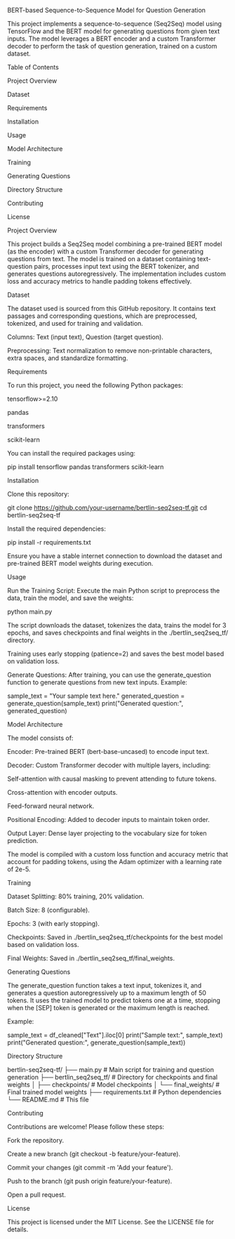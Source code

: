BERT-based Sequence-to-Sequence Model for Question Generation

This project implements a sequence-to-sequence (Seq2Seq) model using TensorFlow and the BERT model for generating questions from given text inputs. The model leverages a BERT encoder and a custom Transformer decoder to perform the task of question generation, trained on a custom dataset.

Table of Contents





Project Overview



Dataset



Requirements



Installation



Usage



Model Architecture



Training



Generating Questions



Directory Structure



Contributing



License

Project Overview

This project builds a Seq2Seq model combining a pre-trained BERT model (as the encoder) with a custom Transformer decoder for generating questions from text. The model is trained on a dataset containing text-question pairs, processes input text using the BERT tokenizer, and generates questions autoregressively. The implementation includes custom loss and accuracy metrics to handle padding tokens effectively.

Dataset

The dataset used is sourced from this GitHub repository. It contains text passages and corresponding questions, which are preprocessed, tokenized, and used for training and validation.





Columns: Text (input text), Question (target question).



Preprocessing: Text normalization to remove non-printable characters, extra spaces, and standardize formatting.

Requirements

To run this project, you need the following Python packages:





tensorflow>=2.10



pandas



transformers



scikit-learn

You can install the required packages using:

pip install tensorflow pandas transformers scikit-learn

Installation





Clone this repository:

git clone https://github.com/your-username/bertlin-seq2seq-tf.git
cd bertlin-seq2seq-tf



Install the required dependencies:

pip install -r requirements.txt



Ensure you have a stable internet connection to download the dataset and pre-trained BERT model weights during execution.

Usage





Run the Training Script: Execute the main Python script to preprocess the data, train the model, and save the weights:

python main.py





The script downloads the dataset, tokenizes the data, trains the model for 3 epochs, and saves checkpoints and final weights in the ./bertlin_seq2seq_tf/ directory.



Training uses early stopping (patience=2) and saves the best model based on validation loss.



Generate Questions: After training, you can use the generate_question function to generate questions from new text inputs. Example:

sample_text = "Your sample text here."
generated_question = generate_question(sample_text)
print("Generated question:", generated_question)

Model Architecture

The model consists of:





Encoder: Pre-trained BERT (bert-base-uncased) to encode input text.



Decoder: Custom Transformer decoder with multiple layers, including:





Self-attention with causal masking to prevent attending to future tokens.



Cross-attention with encoder outputs.



Feed-forward neural network.



Positional Encoding: Added to decoder inputs to maintain token order.



Output Layer: Dense layer projecting to the vocabulary size for token prediction.

The model is compiled with a custom loss function and accuracy metric that account for padding tokens, using the Adam optimizer with a learning rate of 2e-5.

Training





Dataset Splitting: 80% training, 20% validation.



Batch Size: 8 (configurable).



Epochs: 3 (with early stopping).



Checkpoints: Saved in ./bertlin_seq2seq_tf/checkpoints for the best model based on validation loss.



Final Weights: Saved in ./bertlin_seq2seq_tf/final_weights.

Generating Questions

The generate_question function takes a text input, tokenizes it, and generates a question autoregressively up to a maximum length of 50 tokens. It uses the trained model to predict tokens one at a time, stopping when the [SEP] token is generated or the maximum length is reached.

Example:

sample_text = df_cleaned["Text"].iloc[0]
print("Sample text:", sample_text)
print("Generated question:", generate_question(sample_text))

Directory Structure

bertlin-seq2seq-tf/
├── main.py                   # Main script for training and question generation
├── bertlin_seq2seq_tf/       # Directory for checkpoints and final weights
│   ├── checkpoints/          # Model checkpoints
│   └── final_weights/       # Final trained model weights
├── requirements.txt          # Python dependencies
└── README.md                # This file

Contributing

Contributions are welcome! Please follow these steps:





Fork the repository.



Create a new branch (git checkout -b feature/your-feature).



Commit your changes (git commit -m 'Add your feature').



Push to the branch (git push origin feature/your-feature).



Open a pull request.

License

This project is licensed under the MIT License. See the LICENSE file for details.
